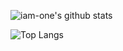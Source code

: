 ![iam-one's github stats](https://github-readme-stats.vercel.app/api?username=iam-one&show_icons=true&theme=dark)

![Top Langs](https://github-readme-stats.vercel.app/api/top-langs/?username=iam-one&layout=compact&theme=dark)
